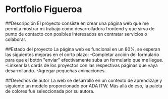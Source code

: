 # Portfolio Figueroa
##Descripción
El proyecto consiste en crear una página web que me permita mostrar mi trabajo como desarrolladora frontend y que sirva de punto de contacto con posibles interesados en contratar servicios o colaborar. 

##Estado del proyecto
La página web es funcional en un 80%, se esperan las siguientes mejoras en el corto plazo:
-Completar acción del formulario para que el botón "enviar" efectivamente suba un formulario que me llegue.
-Linkear las cards de los proyectos con las respectivas páginas que vaya desarrollando.
-Agregar pequeñas animaciones.

##Derechos de autor
La web se desarrolló en un contexto de aprendizaje y siguiento un modelo proporcionado por ADA ITW. Más allá de eso, la paleta de colores fue seleccionada por su autora. 